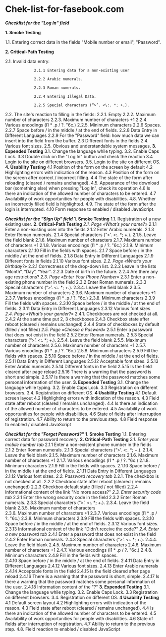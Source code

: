 # Chek-list-for-fasebook.com
***Checklist for the "Log In" field***

**1. Smoke Testing**

1.1. Entering correct data in the fields "Mobile number or email", "Password".

**2. Critical-Path Testing**

2.1. Invalid data entry:

                 2.1.1 Entering data for a non-existing user
                 
                 2.2.2 Arabic numerals.
                 
                 2.2.3 Roman numerals.
                 
                 2.2.4 Entering Illegal Data.
                 
                 2.2.5 Special characters (“>’. <\:. *; +.).
                 
2.2. The site's reaction to filling in the fields:
                 2.2.1. Empty
                 2.2.2. Maximum number of characters
                 2.2.3. Maximum number of characters +1
                 2.2.4. Various encodings (l1 * .p / ?. "6c.)
                 2.2.5. Minimum characters
                2.2.6 Spaces.
                2.2.7 Space before / in the middle / at the end of fields.
                2.2.8 Data Entry in Different Languages
                2.2.9 For the "Password" field: how much data we can insert into the field from the buffer.
2.3 Different fonts in the fields
2.4. Various font sizes.
2.5. Obvious and understandable system messages.
**3. Expended Testing**
3.1. Change the language while typing.
3.2. Enable Caps Lock.
3.3 Double click on the "Log In" button and check the reaction
3.4 Login to the site on different browsers.
3.5. Login to the site on different OS.
**4. Usability Testing**
4.1 Position of the form on the screen by default
4.2 Highlighting errors with indication of the reason.
4.3 Position of the form on the screen after correct / incorrect filling.
4.4 The state of the form after reloading (cleared / remains unchanged).
4.5. Appearance of the download bar (something else) when pressing "Log In", check its operation
4.6 Is there an indication of the allowed number of characters to be entered.
4.7 Availability of work opportunities for people with disabilities.
4.8. Whether an incorrectly filled field is highlighted.
4.9. The state of the form after the login is interrupted.
4.10 Form response to enabled / disabled JavaScript.	

***Checklist for the "Sign Up" field***
**1. Smoke Testing**
1.1. Registration of a new existing user.
**2. Critical-Path Testing**
  *2.1. Page  «What’s your name?»* 
                 2.1.1 Enter a non-existing user into the fields
                 2.1.2 Enter Arabic numerals.
                 2.1.3 Enter Roman numerals.
                 2.1.4 Special characters (“>’. <\:. *; +.).
                 2.1.5. Leave the field blank
                 2.1.6. Maximum number of characters
                 2.1.7. Maximum number of characters +1
                 2.1.8. Various encodings (l1 * .p / ?. "6c.)
                 2.1.9. Minimum characters
                 2.1.10 Fill in the fields with spaces.
                 2.1.7 Space before / in the middle / at the end of fields.
                 2.1.8 Data Entry in Different Languages
                 2.1.9 Different fonts in fields
                 2.1.10 Various font sizes.
*2.2. Page  «What’s your birthday?»* 
              2.2.1 Correctness of the drop-down list.
              2.2.2 Leave in the lists “Month”, “Day”, “Year”.
              2.2.3 Date of birth in the future.
              2.2.4 Are there any age restrictions?
*2.3.  Page  «Enter Your Phone Number»* 
                 2.3.1 Enter a non-existing phone number in the field
                 2.3.2 Enter Roman numerals.
                 2.3.3 Special characters (“>’. <\:. *; +.).
                 2.3.4. Leave the field blank
                 2.3.5. Maximum number of characters
                 2.3.6. Maximum number of characters +1
                 2.3.7. Various encodings (l1 * .p / ?. "6c.)
                 2.3.8. Minimum characters
                 2.3.9 Fill the fields with spaces.
                 2.3.10 Space before / in the middle / at the end of fields.
                 2.3.11 Data Entry in Different Languages
                 2.3.12 Various font sizes.         
*2.4. Page «What’s your gender?»*
               2.4.1. Checkboxes are not checked at all.
               2.4.2 At the same time put 2, 3 checkboxes
               2.4.3 Checkbox state after reboot (cleared / remains unchanged)
               2.4.4 State of checkboxes by default (filled / not filled)
*2.5. Page «Chosse a Pasword»*
                2.5.1 Enter a password that does not exist in the field
                 2.5.2 Enter Roman numerals.
                 2.5.3 Special characters (“>’. <\:. *; +.).
                 2.5.4. Leave the field blank
                 2.5.5. Maximum number of characters
                 2.5.6. Maximum number of characters +1
                 2.5.7. Various encodings (l1 * .p / ?. "6c.)
                 2.5.8. Minimum characters
                 2.5.9 Fill the fields with spaces.
                 2.5.10 Space before / in the middle / at the end of fields.
                 2.5.11 Data Entry in Different Languages
                 2.5.12 Acceptable font sizes.
                 2.5.13 Enter Arabic numerals
                 2.5.14 Different fonts in the field
                 2.5.15 Is the field cleared after page reload
                 2.5.16 There is a warning that the password is short and simple.
                 2.5.17 Is there a warning that the password matches some personal information of the user.
**3. Expended Testing**
3.1. Change the language while typing.
3.2. Enable Caps Lock.
3.3 Registration on different browsers.
3.4. Registration on different OS.
**4 Usability Testing**
4.1 Default screen layout
4.2 Highlighting errors with indication of the reason.
4.3 Field state after reboot (cleared / remains unchanged).
4.4 Is there an indication of the allowed number of characters to be entered.
4.5 Availability of work opportunities for people with disabilities.
4.6 State of fields after interruption of registration.
4.7 Ability to return to the previous step.
4.8 Field response to enabled / disabled JavaScript


***Checklist for the "Forget Password?"***
**1. Smoke Testing**
1.1. Entering correct data for password recovery.
**2. Critical-Path Testing**
  *2.1. Enter your mobile number tab*
                 2.1.1 Enter a non-existent phone number in the fields
                 2.1.2 Enter Roman numerals.
                 2.1.3 Special characters (“>’. <\:. *; +.).
                 2.1.4. Leave the field blank
                 2.1.5. Maximum number of characters
                 2.1.6. Maximum number of characters +1
                 2.1.7. Various encodings (l1 * .p / ?. "6c.)
                 2.1.8. Minimum characters
                 2.1.9 Fill in the fields with spaces.
                 2.1.10 Space before / in the middle / at the end of fields.
                 2.1.11 Data Entry in Different Languages
                 2.1.12 Various font sizes.
*2.2. Password recovery tab*
               2.2.1. The checkbox is not checked at all.
               2.2.2 Checkbox state after reboot (cleared / remains unchanged)
               2.2.3 Checkbox default state (filled / not filled)
               2.2.4 Informational content of the link "No more access?"
*2.3. Enter security code tab*
                 2.3.1 Enter the wrong security code in the field
                 2.3.2 Enter Roman numerals.
                 2.3.3 Special characters (“>’. <\:. *; +.).
                 2.3.4. Leave the field blank
                 2.3.5. Maximum number of characters                 
                2.3.6. Maximum number of characters +1
                 2.3.7. Various encodings (l1 * .p / ?. "6c.)
                 2.3.8. Minimum characters
                2.3.9 Fill the fields with spaces.
                2.3.10 Space before / in the middle / at the end of fields.
                2.3.12 Various font sizes.
                 2.3.13 Informational content of the link "Didn't receive the code?"
*2.4. Enter a new password tab*
                 2.4.1 Enter a password that does not exist in the field
                 2.4.2 Enter Roman numerals.
                 2.4.3 Special characters (“>’. <\:. *; +.).
                 2.4.4. Leave the field blank
                 2.4.5. Maximum number of characters
                 2.4.6. Maximum number of characters +1
                 2.4.7. Various encodings (l1 * .p / ?. "6c.)
                 2.4.8. Minimum characters
                 2.4.9 Fill in the fields with spaces.                
                 2.4.10 Space before / in the middle / at the end of fields.
                 2.4.11 Data Entry in Different Languages
                 2.4.12 Various font sizes.
                 2.4.13 Enter Arabic numerals
                 2.4.14 Acceptable fonts in the field
                 2.4.15 Is the field cleared after page reload
                 2.4.16 There is a warning that the password is short, simple.
                 2.4.17 Is there a warning that the password matches some personal information of the user.
                 2.4.18 Information content of the "?"
**3. Expended Testing**	
3.1. Change the language while typing.
3.2. Enable Caps Lock.
3.3 Registration on different browsers.
3.4. Registration on different OS.
**4 Usability Testing**
4.1 Default screen layout
4.2 Highlighting errors with indication of the reason.
4.3 Field state after reboot (cleared / remains unchanged).
4.4 Is there an indication of the allowed number of characters to be entered.
4.5 Availability of work opportunities for people with disabilities.
4.6 State of fields after interruption of registration.
4.7 Ability to return to the previous step.
4.8. Field reaction to enabled / disabled JavaScript

